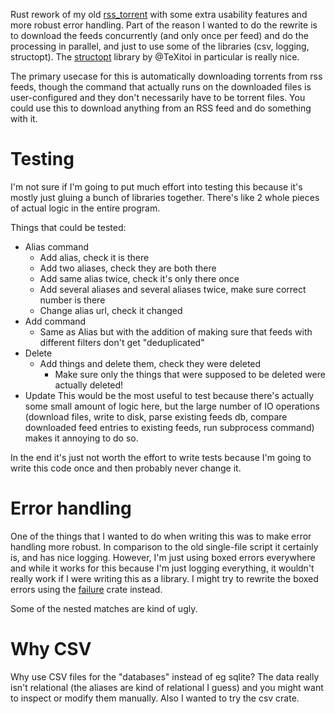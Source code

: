 Rust rework of my old [rss\_torrent](https://github.com/boustrophedon/rss_torrent) with some extra usability features and more robust error handling. Part of the reason I wanted to do the rewrite is to download the feeds concurrently (and only once per feed) and do the processing in parallel, and just to use some of the libraries (csv, logging, structopt). The [structopt](https://github.com/TeXitoi/structopt/) library by @TeXitoi in particular is really nice.

The primary usecase for this is automatically downloading torrents from rss feeds, though the command that actually runs on the downloaded files is user-configured and they don't necessarily have to be torrent files. You could use this to download anything from an RSS feed and do something with it.

# Testing

I'm not sure if I'm going to put much effort into testing this because it's mostly just gluing a bunch of libraries together. There's like 2 whole pieces of actual logic in the entire program.

Things that could be tested:

- Alias command
	- Add alias, check it is there
	- Add two aliases, check they are both there
	- Add same alias twice, check it's only there once
	- Add several aliases and several aliases twice, make sure correct number is there
	- Change alias url, check it changed
- Add command
	- Same as Alias but with the addition of making sure that feeds with different filters don't get "deduplicated"
- Delete
	- Add things and delete them, check they were deleted
		- Make sure only the things that were supposed to be deleted were actually deleted!
- Update
	This would be the most useful to test because there's actually some small amount of logic here, but the large number of IO operations (download files, write to disk, parse existing feeds db, compare downloaded feed entries to existing feeds, run subprocess command) makes it annoying to do so.

In the end it's just not worth the effort to write tests because I'm going to write this code once and then probably never change it. 

# Error handling

One of the things that I wanted to do when writing this was to make error handling more robust. In comparison to the old single-file script it certainly is, and has nice logging. However, I'm just using boxed errors everywhere and while it works for this because I'm just logging everything, it wouldn't really work if I were writing this as a library. I might try to rewrite the boxed errors using the [failure](https://github.com/rust-lang-nursery/failure) crate instead.

Some of the nested matches are kind of ugly.

# Why CSV

Why use CSV files for the "databases" instead of eg sqlite? The data really isn't relational (the aliases are kind of relational I guess) and you might want to inspect or modify them manually. Also I wanted to try the csv crate.
